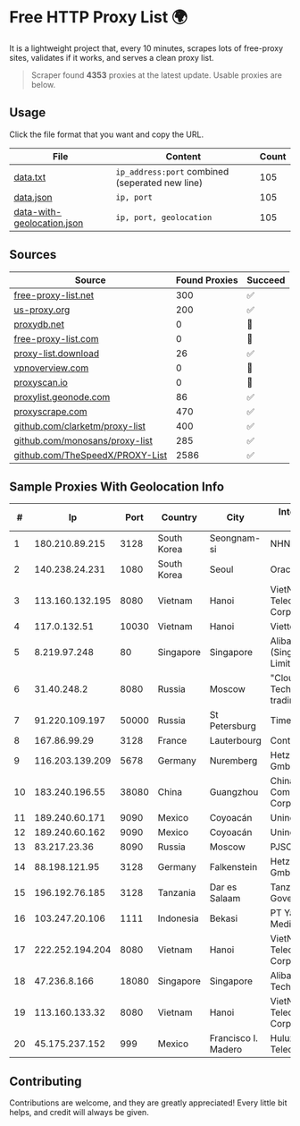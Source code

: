 
# Free HTTP Proxy List 🌍

It is a lightweight project that, every 10 minutes, scrapes lots of free-proxy sites, validates if it works, and serves a clean proxy list.


> Scraper found **4353** proxies at the latest update. Usable proxies are below.

## Usage

Click the file format that you want and copy the URL.


|File|Content|Count|
|----|-------|-----|
|[data.txt](https://raw.githubusercontent.com/themiralay/Proxy-List-World/master/data.txt)|`ip_address:port` combined (seperated new line)|105|
|[data.json](https://raw.githubusercontent.com/themiralay/Proxy-List-World/master/data.json)|`ip, port`|105|
|[data-with-geolocation.json](https://raw.githubusercontent.com/themiralay/Proxy-List-World/master/data-with-geolocation.json)|`ip, port, geolocation`|105|

## Sources

|Source|Found Proxies|Succeed|
|------|-------------|-------|
|[free-proxy-list.net](https://free-proxy-list.net)|300|✅|
|[us-proxy.org](https://www.us-proxy.org)|200|✅|
|[proxydb.net](http://proxydb.net)|0|🚫|
|[free-proxy-list.com](https://free-proxy-list.com/?page=&port=&type%5B%5D=http&type%5B%5D=https&up_time=0&search=Search)|0|🚫|
|[proxy-list.download](https://www.proxy-list.download/HTTP)|26|✅|
|[vpnoverview.com](https://vpnoverview.com/privacy/anonymous-browsing/free-proxy-servers)|0|🚫|
|[proxyscan.io](https://www.proxyscan.io)|0|🚫|
|[proxylist.geonode.com](https://proxylist.geonode.com/api/proxy-list?limit=300&page=1&sort_by=lastChecked&sort_type=desc&protocols=http,https)|86|✅|
|[proxyscrape.com](https://api.proxyscrape.com/v2/?request=displayproxies&protocol=http&timeout=10000&country=all&ssl=all&anonymity=all)|470|✅|
|[github.com/clarketm/proxy-list](https://raw.githubusercontent.com/clarketm/proxy-list/master/proxy-list-raw.txt)|400|✅|
|[github.com/monosans/proxy-list](https://raw.githubusercontent.com/monosans/proxy-list/main/proxies/http.txt)|285|✅|
|[github.com/TheSpeedX/PROXY-List](https://raw.githubusercontent.com/TheSpeedX/PROXY-List/master/http.txt)|2586|✅|


## Sample Proxies With Geolocation Info

|#|Ip|Port|Country|City|Internet Service Provider|
|-|--|----|-------|----|-------------------------|
|1|180.210.89.215|3128|South Korea|Seongnam-si|NHNCLOUD|
|2|140.238.24.231|1080|South Korea|Seoul|Oracle Corporation|
|3|113.160.132.195|8080|Vietnam|Hanoi|VietNam Post and Telecom Corporation|
|4|117.0.132.51|10030|Vietnam|Hanoi|Viettel Group|
|5|8.219.97.248|80|Singapore|Singapore|Alibaba Cloud (Singapore) Private Limited|
|6|31.40.248.2|8080|Russia|Moscow|"Cloud Technologies" LLC trading as Cloud.ru|
|7|91.220.109.197|50000|Russia|St Petersburg|TimeWeb Ltd.|
|8|167.86.99.29|3128|France|Lauterbourg|Contabo GmbH|
|9|116.203.139.209|5678|Germany|Nuremberg|Hetzner Online GmbH|
|10|183.240.196.55|38080|China|Guangzhou|China Mobile Communications Corporation|
|11|189.240.60.171|9090|Mexico|Coyoacán|Uninet S.A. de C.V.|
|12|189.240.60.162|9090|Mexico|Coyoacán|Uninet S.A. de C.V.|
|13|83.217.23.36|8090|Russia|Moscow|PJSC Rostelecom|
|14|88.198.121.95|3128|Germany|Falkenstein|Hetzner Online GmbH|
|15|196.192.76.185|3128|Tanzania|Dar es Salaam|Tanzania e-Government Agency|
|16|103.247.20.106|1111|Indonesia|Bekasi|PT Yasmin Amanah Media|
|17|222.252.194.204|8080|Vietnam|Hanoi|VietNam Post and Telecom Corporation|
|18|47.236.8.166|18080|Singapore|Singapore|Alibaba (US) Technology Co., Ltd.|
|19|113.160.133.32|8080|Vietnam|Hanoi|VietNam Post and Telecom Corporation|
|20|45.175.237.152|999|Mexico|Francisco I. Madero|Hulux Telecomunicaciones|



## Contributing

Contributions are welcome, and they are greatly appreciated! Every
little bit helps, and credit will always be given.

